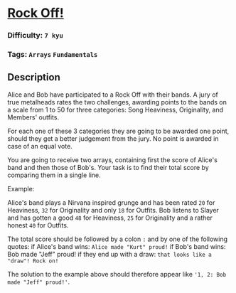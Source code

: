 # [Rock Off!](https://www.codewars.com/kata/5b097da6c3323ac067000036)

### Difficulty: `7 kyu`

### Tags: `Arrays` `Fundamentals`

## Description

Alice and Bob have participated to a Rock Off with their bands. A jury of true metalheads rates the two challenges, awarding points to the bands on a scale from 1 to 50 for three categories: Song Heaviness, Originality, and Members' outfits.

For each one of these 3 categories they are going to be awarded one point, should they get a better judgement from the jury. No point is awarded in case of an equal vote.

You are going to receive two arrays, containing first the score of Alice's band and then those of Bob's. Your task is to find their total score by comparing them in a single line.

Example:

Alice's band plays a Nirvana inspired grunge and has been rated `20` for Heaviness, `32` for Originality and only `18` for Outfits. Bob listens to Slayer and has gotten a good `48` for Heaviness, `25` for Originality and a rather honest `40` for Outfits.

The total score should be followed by a colon `:` and by one of the following quotes: if Alice's band wins: `Alice made "Kurt" proud!` if Bob's band wins: Bob made "Jeff" proud! if they end up with a draw: `that looks like a "draw"! Rock on!`

The solution to the example above should therefore appear like `'1, 2: Bob made "Jeff" proud!'`.